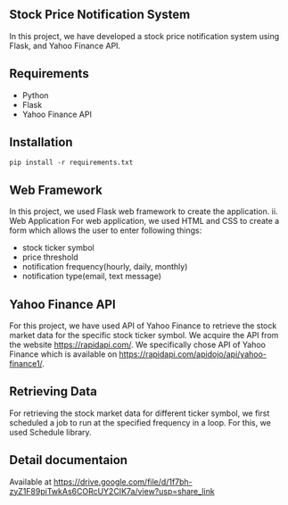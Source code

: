 ## Stock Price Notification System

In this project, we have developed a stock price notification system using Flask, and Yahoo Finance API.

## Requirements
- Python
- Flask
- Yahoo Finance API
  
## Installation
`pip install -r requirements.txt`

## Web Framework
In this project, we used Flask web framework to create the application.
ii. Web Application
For web application, we used HTML and CSS to create a form which allows the user to enter following things:
- stock ticker symbol
- price threshold
- notification frequency(hourly, daily, monthly)
- notification type(email, text message)

## Yahoo Finance API
For this project, we have used API of Yahoo Finance to retrieve the stock market data for the specific stock ticker symbol. We acquire the API from the website https://rapidapi.com/. We specifically chose API of Yahoo Finance which is available on https://rapidapi.com/apidojo/api/yahoo-finance1/.

## Retrieving Data
For retrieving the stock market data for different ticker symbol, we first scheduled a job to run at the specified frequency in a loop. For this, we used Schedule library.

## Detail documentaion
Available at https://drive.google.com/file/d/1f7bh-zyZ1F89piTwkAs6CORcUY2CIK7a/view?usp=share_link
